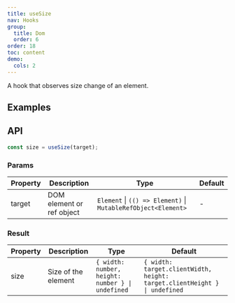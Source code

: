 ```yaml
---
title: useSize
nav: Hooks
group:
  title: Dom
  order: 6
order: 18
toc: content
demo:
  cols: 2
---
```


A hook that observes size change of an element.

## Examples

<!-- prettier-ignore -->
<code src="./demo/demo1.tsx"></code>
<code src="./demo/demo2.tsx"></code>

## API

```typescript
const size = useSize(target);
```

### Params

| Property | Description | Type | Default |
| --- | --- | --- | --- |
| target | DOM element or ref object | `Element` \| `(() => Element)` \| `MutableRefObject<Element>` | - |

### Result

| Property | Description | Type | Default |
| --- | --- | --- | --- |
| size | Size of the element | `{ width: number, height: number } \| undefined` | `{ width: target.clientWidth, height: target.clientHeight } \| undefined` |
